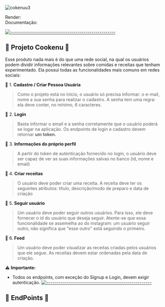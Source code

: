 ![cokenuu3](https://user-images.githubusercontent.com/102332717/220787670-df6c58d1-c8a5-4b35-a5d6-536805a06ef4.png)

Render:
<br/>
Documentação:

  [![-----------------------------------------------------](https://raw.githubusercontent.com/andreasbm/readme/master/assets/lines/colored.png)](#table-of-contents)

## 🧩 Projeto Cookenu 🥄

Esse produto nada mais é do que uma rede social, na qual os usuários podem dividir informações relevantes sobre comidas e receitas que tenham experimentado. Ela possui todas as funcionalidades mais comuns em redes sociais:

🥄 1. **Cadastro / Criar Pessoa Usuária**
    
   > Como o projeto está no início, o usuário só precisa informar: o e-mail, nome a sua senha para realizar o cadastro. A senha tem uma regra: ela deve conter, no mínimo, 6 caracteres. 
    
🥄 2. **Login**
    
   > Basta informar o email e a senha corretamente que o usuário poderá se logar na aplicação. Os endpoints de login e cadastro devem retornar **um** **token.**
    
🥄 3. **Informações do próprio perfil**
    
   > A partir do token de autenticação fornecido no login, o usuário deve ser capaz de ver as suas informações salvas no banco (id, nome e email)
    
🥄 4. **Criar receitas**
    
   > O usuário deve poder criar uma receita. A receita deve ter os seguintes atributos: título, descrição/modo de preparo e data de criação
    
🥄 5. **Seguir usuário**
    
   > Um usuário deve poder seguir outros usuários. Para isso, ele deve fornecer o id do usuário que deseja seguir. Atente-se que essa funcionalidade se assemelha ao do instagram: um usuário seguir outro, não significa que "esse outro" está seguindo o primeiro.
    
🥄 6. **Feed**
    
   > Um usuário deve poder visualizar as receitas criadas pelos usuários que ele segue. As receitas devem estar ordenadas pela data de criação.
   
  
⚠️ **Importante:** 
   - Todos os endpoints, com exceção do Signup e Login, devem exigir autenticação.
   [![-----------------------------------------------------](https://raw.githubusercontent.com/andreasbm/readme/master/assets/lines/colored.png)](#table-of-contents)
   
  ## 🎯 EndPoints 🥄
  
  

